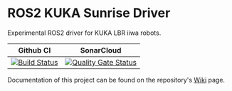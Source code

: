 # ROS2 KUKA Sunrise Driver

Experimental ROS2 driver for KUKA LBR iiwa robots.


Github CI | SonarCloud
------------| ---------------
[![Build Status](https://github.com/kroshu/ros2_kuka_sunrise/workflows/CI/badge.svg?branch=master)](https://github.com/kroshu/ros2_kuka_sunrise/actions) | [![Quality Gate Status](https://sonarcloud.io/api/project_badges/measure?project=kroshu_ros2_kuka_drivers&metric=alert_status)](https://sonarcloud.io/dashboard?id=kroshu_ros2_kuka_sunrise)

Documentation of this project can be found on the repository's [Wiki](https://github.com/kroshu/ros2_kuka_sunrise/wiki) page.
